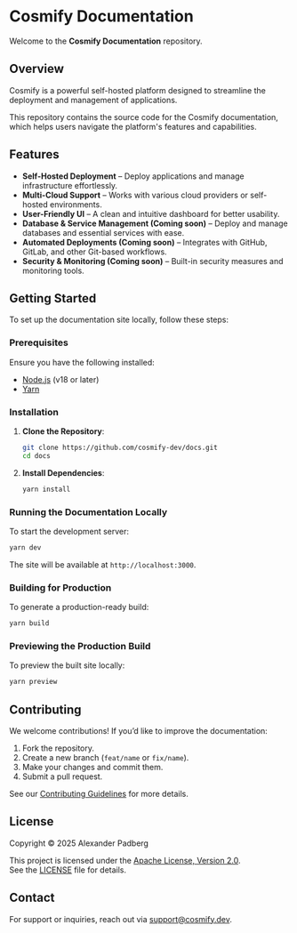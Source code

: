# Cosmify Documentation

Welcome to the **Cosmify Documentation** repository.

## Overview

Cosmify is a powerful self-hosted platform designed to streamline the deployment and management of applications.

This repository contains the source code for the Cosmify documentation, 
which helps users navigate the platform's features and capabilities.

## Features

- **Self-Hosted Deployment** – Deploy applications and manage infrastructure effortlessly.
- **Multi-Cloud Support** – Works with various cloud providers or self-hosted environments.
- **User-Friendly UI** – A clean and intuitive dashboard for better usability.
- **Database & Service Management (Coming soon)** – Deploy and manage databases and essential services with ease.
- **Automated Deployments (Coming soon)** – Integrates with GitHub, GitLab, and other Git-based workflows.
- **Security & Monitoring (Coming soon)** – Built-in security measures and monitoring tools.

## Getting Started

To set up the documentation site locally, follow these steps:

### Prerequisites

Ensure you have the following installed:

- [Node.js](https://nodejs.org/) (v18 or later)
- [Yarn](https://yarnpkg.com/)

### Installation

1. **Clone the Repository**:

    ```bash
    git clone https://github.com/cosmify-dev/docs.git
    cd docs
    ```

2. **Install Dependencies**:

    ```bash
    yarn install
    ```

### Running the Documentation Locally

To start the development server:

```bash
yarn dev
```

The site will be available at `http://localhost:3000`.

### Building for Production

To generate a production-ready build:

```bash
yarn build
```

### Previewing the Production Build

To preview the built site locally:

```bash
yarn preview
```

## Contributing

We welcome contributions! If you’d like to improve the documentation:

1. Fork the repository.
2. Create a new branch (`feat/name` or `fix/name`).
3. Make your changes and commit them.
4. Submit a pull request.

See our [Contributing Guidelines](CONTRIBUTING.md) for more details.

## License

Copyright © 2025 Alexander Padberg

This project is licensed under the [Apache License, Version 2.0](http://www.apache.org/licenses/LICENSE-2.0).  
See the [LICENSE](LICENSE) file for details.

## Contact

For support or inquiries, reach out via [support@cosmify.dev](mailto:support@cosmify.dev).